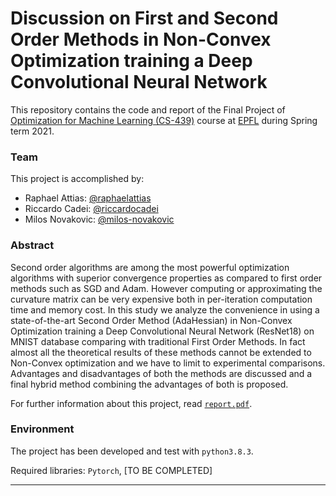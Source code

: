 # Discussion on First and Second Order Methods in Non-Convex Optimization training a Deep Convolutional Neural Network

This repository contains the code and report of the Final Project of [Optimization for Machine Learning (CS-439)](https://edu.epfl.ch/coursebook/en/optimization-for-machine-learning-CS-439) course at [EPFL](https://www.epfl.ch/en/) during Spring term 2021. 

### Team
This project is accomplished by:
- Raphael Attias: [@raphaelattias](https://github.com/raphaelattias)
- Riccardo Cadei: [@riccardocadei](https://github.com/riccardocadei)
- Milos Novakovic: [@milos-novakovic](https://github.com/milos-novakovic)

### Abstract
Second order algorithms are among the most powerful optimization algorithms with superior convergence properties as compared to first order methods such as SGD and Adam. However computing or approximating the curvature matrix can be very expensive both in per-iteration computation time and memory cost.
In this study we analyze the convenience in using a state-of-the-art Second Order Method (AdaHessian) in Non-Convex Optimization training a Deep Convolutional Neural Network (ResNet18) on MNIST database comparing with traditional First Order Methods. In fact almost all the theoretical results of these methods cannot be extended to Non-Convex optimization and we have to limit to experimental comparisons.
Advantages and disadvantages of both the methods are discussed and a final hybrid method combining the advantages of both is proposed.

For further information about this project, read [`report.pdf`]().

### Environment
The project has been developed and test with `python3.8.3`.

Required libraries: `Pytorch`, [TO BE COMPLETED]

* * *
 
